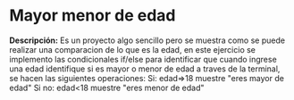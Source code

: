 # Mayor menor de edad

**Descripción:**
Es un proyecto algo sencillo pero se muestra como se puede realizar una comparacion de lo que es la edad, en este ejercicio se implemento las condicionales if/else para identificar que cuando ingrese una edad identifique si es mayor o menor de edad a traves de la terminal, se hacen las siguientes operaciones:
Si: edad=>18 muestre "eres mayor de edad"
Si no: edad<18 muestre "eres menor de edad"
